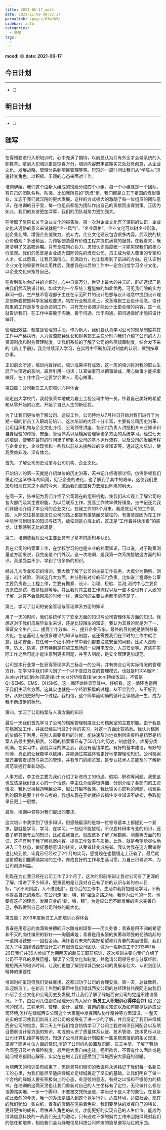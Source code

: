```yaml
---
title: 2021-06-17_note
date: 2021-11-09 09:03:17
permalink: /pages/634db9/
sidebar: auto
categories:
  - 随笔
tags:
  - 
---
```

**mood:** :smile:  																		**date: 2021-06-17**  
## 今日计划  
------
- [ ]  
## 明日计划  
------
- [ ]  
## 随写 
------

在得知要进行入职培训时，心中充满了期待，以前总认为只有外企才会做系统的入职教育。拿到入职培训更是惊喜万分，培训内容既丰富翔实又处处有创意，从企业文化、发展战略、管理体系到项目管理等等。短短的一周时间让我们从“学院人”迅速转变角色，以积极、乐观的心态来面对工作。

培训伊始，我们这个由新人组成的班级分成四个小组，每一个小组就是一个团队，有自己的团队名称、队徽，比如我所在的“筑煤”组，我们都是立志于祖国的煤炭事业，立志于我们武汉院的更大发展。这样的方式极大的激励了每一位组员的团队意识，在培训的日子里，每一位组员都能为团队作出自己的贡献而出谋划策。正因为如此，我们的友谊更加深厚，我们的团队凝聚力更加强大。

在听取了吴院长关于企业文化的报告后，第一次对企业文化有了深刻的认识，企业文化从通俗的意义来说就是“企业风气”、“企业风格”。企业文化可以树企业形象，创企业名牌，增强企业凝聚力、战斗力。企业文化建设包含很多内容。武汉院的核心价值观：多出精品，为顾客创造最有价值工程并提供满意的服务。在我看来，既简洁明了又高瞻远瞩。只有全院同心协力，思想认识高度统一才能实现我们的核心价值观。我们的愿景是企业成为国际领先的煤炭公司，员工成为受人尊重的专家和人才。如此愿景，让我充满信心，充满动力，也让我看到了前进的方向。在认识到企业文化的重要性和实用性后，我想我在以后的工作中一定会自觉学习企业文化，以企业文化来指导自己。

在看到布尔台矿井的介绍时，心中自豪万分，世界上最大的井工矿、群矿选煤厂是由我们武汉院设计的。如此大的一个系统工程能做的如此优秀，可见我们院的实力非同一般。生产技术管理部于主任在示范矿井的设计思想与设计理念中提到设计理念创新要按照科学发展观要求，站在行业制高点上，改革煤炭工业设计理念。设计院里的工作是多专业协调的工作，只有充分协调才能设计出更合理的内容，这一点就告诉我们，在工作中要敢于沟通、善于沟通、乐于沟通。把沟通做好才能把设计做好。

管理出效益，制度是管理的手段，作为新人，我们要认真学习公司的规章制度并在工作中严格执行。人力资源部钟处长和财务部王主任分别向我们介绍了公司的人力资源制度和财务管理制度。让我们系统的了解了公司的各项规章制度，结合发下来的《员工手册》，我会继续深入学习，在实践中不断加深对制度的认识，做到按章办事。

正如前文所述，培训内容详细，培训成果卓有成效，这一周的培训将对我的职业生涯产生深远的影响。最后引用一句话：认真做事可以把事做成，用心做事才能把事做好。在工作中我一定要学会做人，用心做事。



第四篇：公司新员工入职培训心得体会

刚走出大学校门，我就很荣幸地成为岩土工程公司中的一员，怀着自己美好的希望和从零开始的心态，开始了自己人生的新征程。

为了让我们更快地了解公司、适应工作，公司特地从7月14日开始对我们进行了为期一周的新员工入职岗前培训。这次培训的内容十分丰富，主要有公司历史沿革、公司组织机构与企业文化介绍、公司领导讲座、各部门负责人讲授相关专业知识和自身经验的传授、安全、管理体系以及档案管理等诸多方面的系统学习。经过七天的培训，使我在最短的时间里了解到本公司的基本运作流程，以及公司的发展历程与企业文化、企业现状和一些我以前从未接触过的专业知识等。通过这次培训，使我受益非浅、深有体会。

首先，了解公司历史沿革与公司机构、企业文化。

开始培训的第一天就是介绍单位的历史沿革，芮书记介绍得很详细，仿佛带领我们重走过这50多年的风雨，见证企业的进化，也了解到了其中的艰辛。这使我们更加珍惜现在来之不易的今天，激励我们更加努力去建设辉煌的明天。

在同一天，张书记为我们介绍了公司现在的组织机构，使我们从宏观上了解公司的各大部门及其主要职能，为以后联系工作，提高工作效率做好铺垫。张书记还为我们详细地介绍了本公司的企业文化。在我工作的3个月来，我感觉公司的工作氛围、人际交往甚至是走在公司的路上都是有激情而又放松的。有激情是因为在工作中能学习到很多的知识与技巧，放松则是心理上的，这正是“工作着并快乐着”的感觉，让我感到无比的满足。

第二，培训使我对公司主要业务有了基本的感知与认识。

我在公司的档案室工作，在学校学习的也是专业的档案知识，可以说，对于勘察测量这方面来说，我完全是个门外汉。这一次培训，是我第一次系统接触这方面的知识，真是受益不少，学到了很多新的知识。

经过几次专业知识的培训，我大致了解了公司的主要工作任务，大概分为勘察、测量、岩土试验、测试这几大方面，并分别有对应的部门负责。比如说工程师办公室主要负责岩土工程工作，主要有勘察、设计、治理、检验、监测;测试中心主要负责原位测试、桩基检测等等。并且我对其主要工作流程以及一些术语也有了大致的了解，总算不会像刚来的时候一样，连公司的主要业务都不清不楚了。

第三，学习了公司的安全管理与管理体系方面的知识

用了一天的时间，我们系统学习了安全方面的知识与公司管理体系方面的知识。我想这对于我们应届毕业生来说，还是比较陌生的知识。我认为其目的就是为了一、保证安全生产;二、提高工作效率、三、提升企业形象。最终的目的就是使利益最大化。在这基础上有很多理论的知识与制度，这还需要我们在平时的工作中就注意，比如安全，在任何一个细小的环节中我们都要注意安全的问题，比如人走断电、防火、防盗，还有特别是在施工现场的一些用电安全、人员安全等。这些在实际工作之后可能才能注意到更多问题，并写入制度，是安全管理更加规范。

公司是本行业第一批获得管理体系三标合一的公司，并有符合公司实际情况的管理方针。在学习中我们学习到了一个以不变应万变的管理模式，也就是PDCA循环：从play(计划)到do(实施)到check(分析检查)到action(持续改进)。不管是QHSEMS、EMS、OHSMS，这一循环始终贯穿其中。仔细看，这一循环也适用于我们生活各方面，这其实也就是一个经验积累的过程，从不会到会，从不好到好，从好到更好的一个过程。我相信，这个简单而明确的循环会伴随我一生，成为我不断进步的标尺。

第四，学习了公司档案与人事方面的知识

最后一天我们首先学习了公司的档案管理制度及公司档案室的主要职能。由于我是在档案室工作，并且已经进行过2个月的实习，对这一方面比较熟悉。我认为档案的价值在于利用，在别人需要资料的时候，能快速及时地找到所需资料是档案是档案人员最主要的职责。公司的档案室已有了50几年的历史，制度健全，库房分类明确。在实习中，我就深深的体会到，我没有选错单位。有好的基本建设，有好的师傅，真正的让我能学以致用，并能通过实践体验更好地掌握理论知识。公司档案室还兼管着规范与杂志的管理，并有专门的阅览室，是专业技术人员能及时了解新规范掌握行业新动态。

人事方面，李主任主要为我们介绍了新进员工的待遇、假期、职称等问题。我想这也应该是我们很关心的一个话题。李主任介绍得很详细，分别介绍了各部门的工资情况，我也觉得越透明越公平，越公开越不敏感。我比较关心职称的问题，档案系列的职称是要上社会去考的，我想从现在开始就应该抓住专业知识不放松，争取能早日更上一层楼。

最后，培训中领导对我们提出的要求。

这次培训中我学到了很多知识，但感触最深的是每一位领导基本上都提到一个要求，那就是学习、学习、在学习。一刻也不能放松，不仅要转研本专业的知识，还要了解其他专业的知识，比如说我自己，就应该多了解了解勘察、测量等方面的知识，这样有利于我了解档案内容，提高工作效率与质量。此外，就是希望能尽快地进入工作状态，做好思想意识的转变，从受者转变成施者。我认为我在这方面做得也比较到位，毕竟已经经过了2个月的实习，感觉现在也慢慢走上正轨了。最后就是希望我们能脚踏实地的工作，养成良好的工作与生活习惯，为自己积累资本、为公司创造利益。

到现在为止我已经在公司工作了3个月了，这次的职前培训让我对公司有了更深的了解，增进了不少知识，更重要的是让我对自己有了新的认识与新的奋斗目标，“水不流则腐，人不进则退”，在今后的工作中，生活中我将加倍地学习，不断地提高自己的素质。在公司走“新、特、精”强企之路之际，我作为公司的一员，也要有这样的理念，发展自身的“新、特、精”，为适应公司不断发展的需求完善自己，争取做到自己对公司利益的最大化。


第五篇：2013年度新员工入职培训心得体会

青春是用意志的血滴和拼搏的汗水酿成的琼浆——历久弥香；青春是用不凋的希望和不灭的向往编织的彩虹——绚丽辉煌；青春是用永恒的执著和顽强的韧劲筑起的一道铜墙铁壁——固若金汤。满怀着对未来的美好希望和对青春的美丽憧憬，我们加入了中国绿城西安设计工程有限责任公司团队，做为一名新员工于2013年7月29日我们共36人参加了为期两天的新员工职前培训，这次培训主要向我们介绍了公司不平凡的发展历程，解读了公司文化和制度，并邀请公司领导参与分享经验。短短两天的培训时间，让我们更加了解到绿城西安公司的发展与壮大、认识到团队精神的重要性

培训时间虽短但我们受益匪浅、这都归功于公司的合理安排。第一天，总裁致辞，欢迎新员工。在新员工热烈的掌声中我们绿城西安公司的总经理翁伟民同志向我们介绍了企业文化和公司历史及发展,并让我们了解了绿城西安公司的党组织建设情况。下午，由公司几位副总经理分别向大家介
**新员工入职培训心得体会(2)** 绍了公司的现况，工程承包、管理、设计、监理、咨询的相关知识以及如何能尽快适应公司环境,怎样在绿城西安公司这个大家庭中发挥团队协作精神等方面知识。一整天充实的学习使我们新员工对公司的发展有了进一步的了解，并且坚定了我们来绿城西安公司的信念。第二天上午我们饱含热情学习了公司工程咨询项目间配合以及项目勘察设计等方面的知识，初浅的认识了质量体系认证、技术管理、技术贯标以及公司计算机维护等情况，知道了公司财务会计制度和一些差旅费报销的相关规定,掌握了商务礼仪方面的常识,清楚了公司机构设置及职能、员工手册，了解了劳动合同签订及社会保险制度。最后是大家自由座谈，畅所欲言，不管有什么困难或是疑问领导都耐心解答，实实在在的让我们感受到了绿城西安大家庭的温暖。

为期两天的培训虽然结束了，但是领导们殷切的教诲将永远铭记于我们每一名新员工的心里，为我们能尽早适应绿城立足绿城奠定了坚实的基础。让我们明白了做一个合格的绿城人要有积极向上的心态，有坚强的意志，有持之以恒和不懈努力的精神。在培训的这两天里也让我们重新对自己的人生坐标有了定位，无论做什么都应该脚踏实地，一步一个脚印，不要被文凭所迷惑，学历已不是人才的象征，在竞争如此激烈的今天，唯一的办法是加入到这个竞争行列，适应环境，适应社会。现在的我们犹如一张白纸，青春的激情在渲染着色彩，我们要尽快的发挥自己的特长，更好更快的成长，尽快进入角色的转变，才能更好的实现自己的人生价值。能成为绿城信息科技的一员我们无比的激动，只有通过不懈的努力工作来回报绿城对我们的信任和培养，相信我们会为绿城信息科技公司辉煌的篇章谱写灿烂的乐曲。